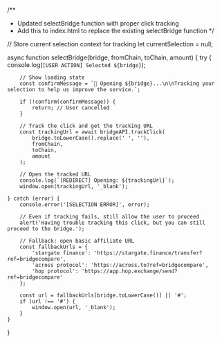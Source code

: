 /**
 * Updated selectBridge function with proper click tracking
 * Add this to index.html to replace the existing selectBridge function
 */

// Store current selection context for tracking
let currentSelection = null;

async function selectBridge(bridge, fromChain, toChain, amount) {
    try {
        console.log(`[USER ACTION] Selected ${bridge}`);
        
        // Show loading state
        const confirmMessage = `🚀 Opening ${bridge}...\n\nTracking your selection to help us improve the service.`;
        
        if (!confirm(confirmMessage)) {
            return; // User cancelled
        }

        // Track the click and get the tracking URL
        const trackingUrl = await bridgeAPI.trackClick(
            bridge.toLowerCase().replace(' ', ''),
            fromChain,
            toChain,
            amount
        );

        // Open the tracked URL
        console.log(`[REDIRECT] Opening: ${trackingUrl}`);
        window.open(trackingUrl, '_blank');

    } catch (error) {
        console.error('[SELECTION ERROR]', error);
        
        // Even if tracking fails, still allow the user to proceed
        alert('Having trouble tracking this click, but you can still proceed to the bridge.');
        
        // Fallback: open basic affiliate URL
        const fallbackUrls = {
            'stargate finance': 'https://stargate.finance/transfer?ref=bridgecompare',
            'across protocol': 'https://across.to?ref=bridgecompare',
            'hop protocol': 'https://app.hop.exchange/send?ref=bridgecompare'
        };
        
        const url = fallbackUrls[bridge.toLowerCase()] || '#';
        if (url !== '#') {
            window.open(url, '_blank');
        }
    }
}
